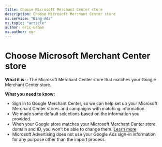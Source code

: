 ```yaml
---
title: Choose Microsoft Merchant Center store
description: Choose Microsoft Merchant Center store
ms.service: "Bing-Ads"
ms.topic: "article"
author: eric-urban
ms.author: eur
---
```


# Choose Microsoft Merchant Center store

**What it is:** : The Microsoft Merchant Center store that matches your Google Merchant Center store.

**What you need to know:**
- Sign in to Google Merchant Center, so we can help set up your Microsoft Merchant Center stores and campaigns with matching information.
- We made some default selections based on the information you provided.
- When your Google store matches your Microsoft Merchant Center store domain and ID, you won't be able to change them. [Learn more](../hlp_BA_CONC_MapMMCStoreToGoogleMCStore.md)
- Microsoft Advertising does not use your Google Ads sign-in information for any purpose other than the import process.


